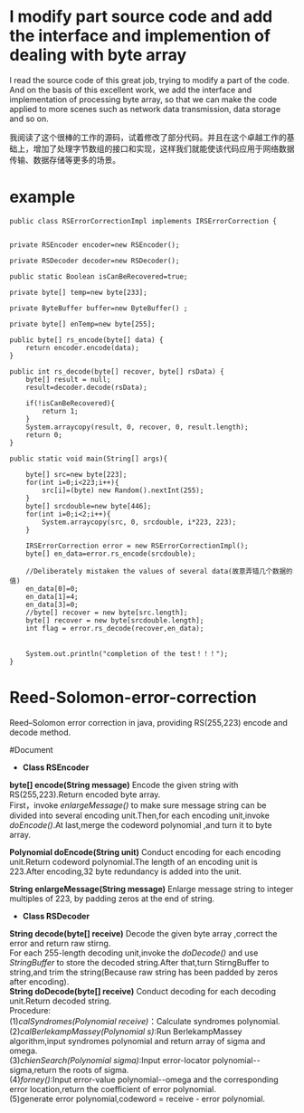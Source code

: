 # I modify part source code and add the interface and implemention of dealing with byte array 
I read the source code of this great job, trying to modify a part of the code. And on the basis of this excellent work, we add the interface and implementation of processing byte array, so that we can make the code applied to more scenes such as network data transmission, data storage and so on.

我阅读了这个很棒的工作的源码，试着修改了部分代码。并且在这个卓越工作的基础上，增加了处理字节数组的接口和实现，这样我们就能使该代码应用于网络数据传输、数据存储等更多的场景。

# example 
  
    public class RSErrorCorrectionImpl implements IRSErrorCorrection {

	
	private RSEncoder encoder=new RSEncoder();

	private RSDecoder decoder=new RSDecoder();
	
	public static Boolean isCanBeRecovered=true;
	
	private byte[] temp=new byte[233];
	
	private ByteBuffer buffer=new ByteBuffer() ;
	
	private byte[] enTemp=new byte[255];
	
	public byte[] rs_encode(byte[] data) {
		return encoder.encode(data);
	}

	public int rs_decode(byte[] recover, byte[] rsData) {
		byte[] result = null;
		result=decoder.decode(rsData);
		
		if(!isCanBeRecovered){
			return 1;
		}
		System.arraycopy(result, 0, recover, 0, result.length);
		return 0;
	}
	
	public static void main(String[] args){
		
		byte[] src=new byte[223];
		for(int i=0;i<223;i++){
			src[i]=(byte) new Random().nextInt(255);
		}
		byte[] srcdouble=new byte[446];
		for(int i=0;i<2;i++){
			System.arraycopy(src, 0, srcdouble, i*223, 223);
		}
		
		IRSErrorCorrection error = new RSErrorCorrectionImpl();
		byte[] en_data=error.rs_encode(srcdouble);
		
		//Deliberately mistaken the values of several data(故意弄错几个数据的值)
		en_data[0]=0;
		en_data[1]=4;
		en_data[3]=0;
		//byte[] recover = new byte[src.length];
		byte[] recover = new byte[srcdouble.length];
		int flag = error.rs_decode(recover,en_data);
		
        
        System.out.println("completion of the test！！！");
	}

# Reed-Solomon-error-correction
Reed–Solomon error correction in java, providing RS(255,223) encode and decode method.


#Document

 - **Class RSEncoder**

**byte[] encode(String message)**
Encode the given string with RS(255,223).Return encoded byte array.<br>
First，invoke *enlargeMessage()* to make sure message string can be divided into several encoding unit.Then,for each encoding unit,invoke *doEncode()*.At last,merge the codeword polynomial ,and turn it to byte array.<br>

**Polynomial doEncode(String unit)**
Conduct encoding for each encoding unit.Return codeword polynomial.The length of an encoding unit is 223.After encoding,32 byte redundancy is added into the unit.<br>

**String enlargeMessage(String message)**
Enlarge message string to integer multiples of 223, by padding zeros at the end of string. <br>

- **Class RSDecoder**

**String decode(byte[] receive)**
Decode the given byte array ,correct the error and return raw stirng.<br>
For each 255-length decoding unit,invoke the *doDecode()* and use *StringBuffer* to store the decoded string.After that,turn StirngBuffer to string,and trim the string(Because raw string has been padded by zeros after encoding).<br>
**String doDecode(byte[] receive)**
Conduct decoding for each decoding unit.Return decoded string.<br>
Procedure:<br>
(1)*calSyndromes(Polynomial receive)*：Calculate syndromes polynomial.<br>
(2)*calBerlekampMassey(Polynomial s)*:Run BerlekampMassey algorithm,input syndromes polynomial and return array of sigma and omega.<br>
(3)*chienSearch(Polynomial sigma)*:Input error-locator polynomial--sigma,return the roots of sigma.<br>
(4)*forney()*:Input error-value polynomial--omega and the corresponding error location,return the coefficient of error polynomial.<br>
(5)generate error polynomial,codeword = receive - error polynomial.<br>








